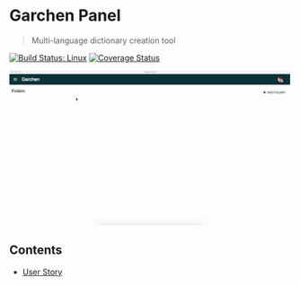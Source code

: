 # Garchen Panel
> Multi-language dictionary creation tool

[![Build Status: Linux](https://travis-ci.org/karmapa17/garchen-panel.svg?branch=master)](https://travis-ci.org/karmapa17/garchen-panel)
[![Coverage Status](https://coveralls.io/repos/github/karmapa17/garchen-panel/badge.svg?branch=master)](https://coveralls.io/github/karmapa17/garchen-panel?branch=master)

![](media/garchen-demo.gif)

## Contents
- [User Story](https://goo.gl/s7u0Sd)
